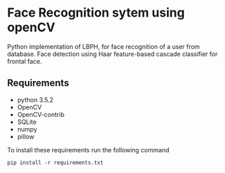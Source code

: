 # Face Recognition sytem using openCV
Python implementation of LBPH, for face recognition of a user from database.
Face detection using Haar feature-based cascade classifier for frontal face.

## Requirements
- python 3.5.2
- OpenCV
- OpenCV-contrib
- SQLite
- numpy
- pillow

To install these requirements run the following command

``` pip install -r requirements.txt ```

